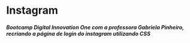 # Instagram

##### Bootcamp Digital Innovation One com a professora Gabriela Pinheiro, recriando a página de login do instagram utilizando CSS

